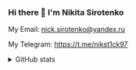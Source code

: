 ### Hi there 👋 I'm Nikita Sirotenko


My Email: nick.sirotenko@yandex.ru

My Telegram: https://t.me/nikst1ck97

<details>
  
 [![Readme Card](https://github-readme-stats.vercel.app/api/pin/?username=sirotenkodev&repo=httpweather)]([https://github.com/anuraghazra/github-readme-stats](https://github.com/sirotenkodev/httpweather))
  
<summary>GitHub stats</summary>
  <img src="https://github-readme-stats.vercel.app/api/top-langs/?username=sirotenkodev" />
  <img src="https://github-readme-stats.vercel.app/api?username=sirotenkodev&count_private=true&show_icons=true" />
</details>
